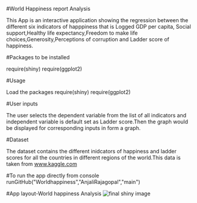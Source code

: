 #World Happiness report Analysis

This App is an interactive application showing the regression between the different six indicators of happpiness that is Logged GDP per capita,
Social support,Healthy life expectancy,Freedom to make life choices,Generosity,Perceptions of corruption and Ladder score of happiness.

#Packages to be installed

require(shiny)
require(ggplot2)

#Usage

Load the packages
require(shiny)
require(ggplot2)

#User inputs

The user selects the dependent variable from the list of all indicators and independent 
variable is default set as Ladder score.Then the graph would be displayed for corresponding inputs in form a graph.

#Dataset

The dataset contains the different inidcators of happiness and ladder scores for all the countries in different regions
of the world.This data is taken from www.kaggle.com

#To run the app directly from console 
runGitHub("Worldhappiness","AnjaliRajagopal","main")

#App layout-World happiness Analysis
![final shiny image](https://user-images.githubusercontent.com/81853539/114882433-3cad9a00-9e04-11eb-99a7-e7763c63d3d3.PNG)

